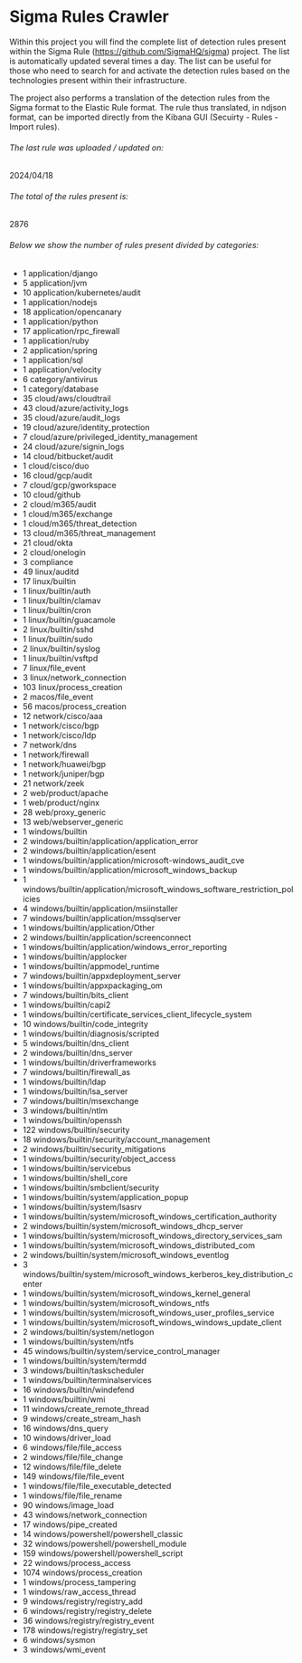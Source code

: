 # Sigma Rules Crawler
Within this project you will find the complete list of detection rules present within the Sigma Rule (https://github.com/SigmaHQ/sigma) project. The list is automatically updated several times a day.
The list can be useful for those who need to search for and activate the detection rules based on the technologies present within their infrastructure.

The project also performs a translation of the detection rules from the Sigma format to the Elastic Rule format. The rule thus translated, in ndjson format, can be imported directly from the Kibana GUI (Secuirty - Rules - Import rules).


###### The last rule was uploaded / updated on:
2024/04/18
###### The total of the rules present is:
2876
###### Below we show the number of rules present divided by categories:
- 1 application/django
- 5 application/jvm
- 10 application/kubernetes/audit
- 1 application/nodejs
- 18 application/opencanary
- 1 application/python
- 17 application/rpc_firewall
- 1 application/ruby
- 2 application/spring
- 1 application/sql
- 1 application/velocity
- 6 category/antivirus
- 1 category/database
- 35 cloud/aws/cloudtrail
- 43 cloud/azure/activity_logs
- 35 cloud/azure/audit_logs
- 19 cloud/azure/identity_protection
- 7 cloud/azure/privileged_identity_management
- 24 cloud/azure/signin_logs
- 14 cloud/bitbucket/audit
- 1 cloud/cisco/duo
- 16 cloud/gcp/audit
- 7 cloud/gcp/gworkspace
- 10 cloud/github
- 2 cloud/m365/audit
- 1 cloud/m365/exchange
- 1 cloud/m365/threat_detection
- 13 cloud/m365/threat_management
- 21 cloud/okta
- 2 cloud/onelogin
- 3 compliance
- 49 linux/auditd
- 17 linux/builtin
- 1 linux/builtin/auth
- 1 linux/builtin/clamav
- 1 linux/builtin/cron
- 1 linux/builtin/guacamole
- 2 linux/builtin/sshd
- 1 linux/builtin/sudo
- 2 linux/builtin/syslog
- 1 linux/builtin/vsftpd
- 7 linux/file_event
- 3 linux/network_connection
- 103 linux/process_creation
- 2 macos/file_event
- 56 macos/process_creation
- 12 network/cisco/aaa
- 1 network/cisco/bgp
- 1 network/cisco/ldp
- 7 network/dns
- 1 network/firewall
- 1 network/huawei/bgp
- 1 network/juniper/bgp
- 21 network/zeek
- 2 web/product/apache
- 1 web/product/nginx
- 28 web/proxy_generic
- 13 web/webserver_generic
- 1 windows/builtin
- 2 windows/builtin/application/application_error
- 2 windows/builtin/application/esent
- 1 windows/builtin/application/microsoft-windows_audit_cve
- 1 windows/builtin/application/microsoft_windows_backup
- 1 windows/builtin/application/microsoft_windows_software_restriction_policies
- 4 windows/builtin/application/msiinstaller
- 7 windows/builtin/application/mssqlserver
- 1 windows/builtin/application/Other
- 2 windows/builtin/application/screenconnect
- 1 windows/builtin/application/windows_error_reporting
- 1 windows/builtin/applocker
- 1 windows/builtin/appmodel_runtime
- 7 windows/builtin/appxdeployment_server
- 1 windows/builtin/appxpackaging_om
- 7 windows/builtin/bits_client
- 1 windows/builtin/capi2
- 1 windows/builtin/certificate_services_client_lifecycle_system
- 10 windows/builtin/code_integrity
- 1 windows/builtin/diagnosis/scripted
- 5 windows/builtin/dns_client
- 2 windows/builtin/dns_server
- 1 windows/builtin/driverframeworks
- 7 windows/builtin/firewall_as
- 1 windows/builtin/ldap
- 1 windows/builtin/lsa_server
- 7 windows/builtin/msexchange
- 3 windows/builtin/ntlm
- 1 windows/builtin/openssh
- 122 windows/builtin/security
- 18 windows/builtin/security/account_management
- 2 windows/builtin/security_mitigations
- 1 windows/builtin/security/object_access
- 1 windows/builtin/servicebus
- 1 windows/builtin/shell_core
- 1 windows/builtin/smbclient/security
- 1 windows/builtin/system/application_popup
- 1 windows/builtin/system/lsasrv
- 1 windows/builtin/system/microsoft_windows_certification_authority
- 2 windows/builtin/system/microsoft_windows_dhcp_server
- 1 windows/builtin/system/microsoft_windows_directory_services_sam
- 1 windows/builtin/system/microsoft_windows_distributed_com
- 2 windows/builtin/system/microsoft_windows_eventlog
- 3 windows/builtin/system/microsoft_windows_kerberos_key_distribution_center
- 1 windows/builtin/system/microsoft_windows_kernel_general
- 1 windows/builtin/system/microsoft_windows_ntfs
- 1 windows/builtin/system/microsoft_windows_user_profiles_service
- 1 windows/builtin/system/microsoft_windows_windows_update_client
- 2 windows/builtin/system/netlogon
- 1 windows/builtin/system/ntfs
- 45 windows/builtin/system/service_control_manager
- 1 windows/builtin/system/termdd
- 3 windows/builtin/taskscheduler
- 1 windows/builtin/terminalservices
- 16 windows/builtin/windefend
- 1 windows/builtin/wmi
- 11 windows/create_remote_thread
- 9 windows/create_stream_hash
- 16 windows/dns_query
- 10 windows/driver_load
- 6 windows/file/file_access
- 2 windows/file/file_change
- 12 windows/file/file_delete
- 149 windows/file/file_event
- 1 windows/file/file_executable_detected
- 1 windows/file/file_rename
- 90 windows/image_load
- 43 windows/network_connection
- 17 windows/pipe_created
- 14 windows/powershell/powershell_classic
- 32 windows/powershell/powershell_module
- 159 windows/powershell/powershell_script
- 22 windows/process_access
- 1074 windows/process_creation
- 1 windows/process_tampering
- 1 windows/raw_access_thread
- 9 windows/registry/registry_add
- 6 windows/registry/registry_delete
- 36 windows/registry/registry_event
- 178 windows/registry/registry_set
- 6 windows/sysmon
- 3 windows/wmi_event
